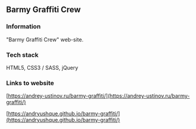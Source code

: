 ## Barmy Graffiti Crew

### Information

"Barmy Graffiti Crew" web-site.

### Tech stack

HTML5, CSS3 / SASS, jQuery

### Links to website

[https://andrey-ustinov.ru/barmy-graffiti/](https://andrey-ustinov.ru/barmy-graffiti/)

[https://andryushque.github.io/barmy-graffiti/](https://andryushque.github.io/barmy-graffiti/)
